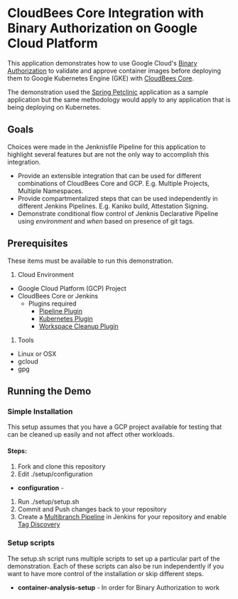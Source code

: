 # CloudBees Core Integration with Binary Authorization on Google Cloud Platform

This application demonstrates how to use Google Cloud's [Binary Authorization](https://cloud.google.com/binary-authorization) to validate and approve container images before deploying them to Google Kubernetes Engine (GKE) with [CloudBees Core](https://www.cloudbees.com/get-started). 

The demonstration used the [Spring Petclinic](https://github.com/spring-projects/spring-petclinic) application as a sample application but the same methodology would apply to any application that is being deploying on Kubernetes.

## Goals
Choices were made in the Jenknisfile Pipeline for this application to highlight several features but are not the only way to accomplish this integration. 

* Provide an extensible integration that can be used for different combinations of CloudBees Core and GCP. E.g. Multiple Projects, Multiple Namespaces.
* Provide compartmentalized steps that can be used independently in different Jenkins Pipelines. E.g. Kaniko build, Attestation Signing.
* Demonstrate conditional flow control of Jenknis Declarative Pipeline using _environment_ and _when_ based on presence of git tags. 

## Prerequisites
These items must be available to run this demonstration. 

1. Cloud Environment
  * Google Cloud Platform (GCP) Project
  * CloudBees Core or Jenkins 
    * Plugins required
      * [Pipeline Plugin](https://plugins.jenkins.io/workflow-aggregator)
      * [Kubernetes Plugin](https://plugins.jenkins.io/kubernetes)
      * [Workspace Cleanup Plugin](https://plugins.jenkins.io/ws-cleanup)

1. Tools 
  * Linux or OSX
  * gcloud
  * gpg

## Running the Demo

### Simple Installation
This setup assumes that you have a GCP project available for testing that can be cleaned up easily and not affect other workloads.

#### Steps:
1. Fork and clone this repository
1. Edit ./setup/configuration 
* **configuration** - 
1. Run ./setup/setup.sh
1. Commit and Push changes back to your repository
1. Create a [Multibranch Pipeline](https://jenkins.io/doc/book/pipeline/multibranch/) in Jenkins for your repository and enable [Tag Discovery](https://jenkins.io/blog/2018/05/16/pipelines-with-git-tags/) 

### Setup scripts
The setup.sh script runs multiple scripts to set up a particular part of the demonstration. Each of these scripts can also be run independently if you want to have more control of the installation or skip different steps.


* **container-analysis-setup** - In order for Binary Authorization to work  




